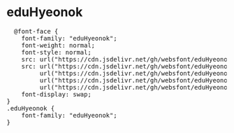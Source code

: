 # eduHyeonok

<pre>
  @font-face {
    font-family: "eduHyeonok";
    font-weight: normal;
    font-style: normal;
    src: url("https://cdn.jsdelivr.net/gh/websfont/eduHyeonok/eduHyeonok.eot");
    src: url("https://cdn.jsdelivr.net/gh/websfont/eduHyeonok/eduHyeonok.eot?#iefix") format("embedded-opentype"),
         url("https://cdn.jsdelivr.net/gh/websfont/eduHyeonok/eduHyeonok.woff2") format("woff2"),
         url("https://cdn.jsdelivr.net/gh/websfont/eduHyeonok/eduHyeonok.woff") format("woff"),
         url("https://cdn.jsdelivr.net/gh/websfont/eduHyeonok/eduHyeonok.ttf") format("truetype");
    font-display: swap;
} 
.eduHyeonok {
    font-family: "eduHyeonok";
}
</pre>
